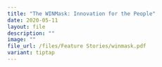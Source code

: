 ```yaml
---
title: "The WINMask: Innovation for the People"
date: 2020-05-11
layout: file
description: ""
image: ""
file_url: /files/Feature Stories/winmask.pdf
variant: tiptap
---
```

